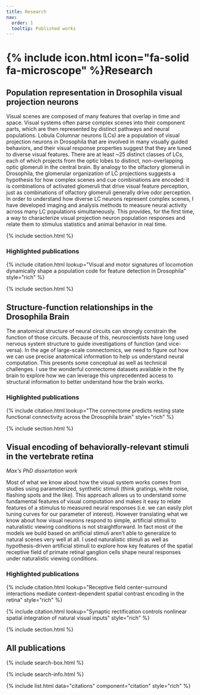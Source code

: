 ```yaml
---
title: Research
nav:
  order: 1
  tooltip: Published works
---
```


# {% include icon.html icon="fa-solid fa-microscope" %}Research

## Population representation in Drosophila visual projection neurons
Visual scenes are composed of many features that overlap in time and space. Visual systems often parse complex scenes into their component parts, which are then represented by distinct pathways and neural populations. Lobula Columnar neurons (LCs) are a population of visual projection neurons in Drosophila that are involved in many visually guided behaviors, and their visual response properties suggest that they are tuned to diverse visual features. There are at least ~25 distinct classes of LCs, each of which projects from the optic lobes to distinct, non-overlapping optic glomeruli in the central brain. By analogy to the olfactory glomeruli in Drosophila, the glomerular organization of LC projections suggests a hypothesis for how complex scenes and cue combinations are encoded: it is combinations of activated glomeruli that drive visual feature perception, just as combinations of olfactory glomeruli generally drive odor perception. In order to understand how diverse LC neurons represent complex scenes, I have developed imaging and analysis methods to measure neural activity across many LC populations simultaneously. This provides, for the first time, a way to characterize visual projection neuron population responses and relate them to stimulus statistics and animal behavior in real time.

{% include section.html %}

### Highlighted publications

{% include citation.html lookup="Visual and motor signatures of locomotion dynamically shape a population code for feature detection in Drosophila" style="rich" %}

{% include section.html %}

## Structure-function relationships in the Drosophila Brain
The anatomical structure of neural circuits can strongly constrain the function of those circuits. Because of this, neuroscientists have long used nervous system structure to guide investigations of function (and vice-versa). In the age of large-scale connectomics, we need to figure out how we can use precise anatomical information to help us understand neural computation. This presents some conceptual as well as technical challenges. I use the wonderful connectome datasets available in the fly brain to explore how we can leverage this unprecedented access to structural information to better understand how the brain works.

### Highlighted publications

{% include citation.html lookup="The connectome predicts resting state functional connectivity across the Drosophila brain" style="rich" %}

{% include section.html %}

## Visual encoding of behaviorally-relevant stimuli in the vertebrate retina
_Max's PhD dissertation work_

Most of what we know about how the visual system works comes from studies using parameterized, synthetic stimuli (think gratings, white noise, flashing spots and the like). This approach allows us to understand some fundamental features of visual computation and makes it easy to relate features of a stimulus to measured neural responses (i.e. we can easily plot tuning curves for our parameter of interest). However translating what we know about how visual neurons respond to simple, artificial stimuli to naturalistic viewing conditions is not straightforward. In fact most of the models we build based on artificial stimuli aren’t able to generalize to natural scenes very well at all. I used naturalistic stimuli as well as hypothesis-driven artificial stimuli to explore how key features of the spatial receptive field of primate retinal ganglion cells shape neural responses under naturalistic viewing conditions.

### Highlighted publications

{% include citation.html lookup="Receptive field center-surround interactions mediate context-dependent spatial contrast encoding in the retina" style="rich" %}

{% include citation.html lookup="Synaptic rectification controls nonlinear spatial integration of natural visual inputs" style="rich" %}

{% include section.html %}

## All publications

{% include search-box.html %}

{% include search-info.html %}

{% include list.html data="citations" component="citation" style="rich" %}
